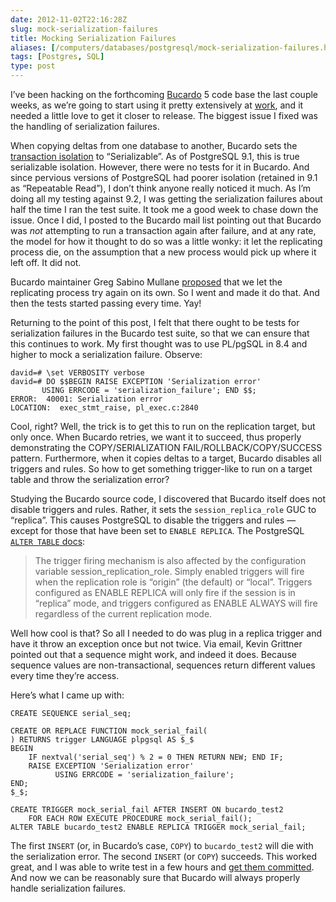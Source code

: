 ```yaml
--- 
date: 2012-11-02T22:16:28Z
slug: mock-serialization-failures
title: Mocking Serialization Failures
aliases: [/computers/databases/postgresql/mock-serialization-failures.html]
tags: [Postgres, SQL]
type: post
---
```


<p>I’ve been hacking on the forthcoming
<a href="http://bucardo.org/wiki/Bucardo">Bucardo</a> 5 code base the last couple weeks,
as we’re going to start using it pretty extensively at
<a href="http://iovation.com/">work</a>, and it needed a little love to get it closer to
release. The biggest issue I fixed was the handling of serialization failures.</p>

<p>When copying deltas from one database to another, Bucardo sets the
<a href="http://www.postgresql.org/docs/current/static/transaction-iso.html">transaction isolation</a>
to “Serializable”. As of PostgreSQL 9.1, this is true serializable isolation.
However, there were no tests for it in Bucardo. And since pervious versions of
PostgreSQL had poorer isolation (retained in 9.1 as “Repeatable Read”), I
don’t think anyone really noticed it much. As I’m doing all my testing against
9.2, I was getting the serialization failures about half the time I ran the
test suite. It took me a good week to chase down the issue. Once I did, I
posted to the Bucardo mail list pointing out that Bucardo was <em>not</em> attempting
to run a transaction again after failure, and at any rate, the model for how
it thought to do so was a little wonky: it let the replicating process die, on
the assumption that a new process would pick up where it left off. It did not.</p>

<p>Bucardo maintainer Greg Sabino Mullane
<a href="https://mail.endcrypt.com/pipermail/bucardo-general/2012-October/001616.html">proposed</a>
that we let the replicating process try again on its own. So I went and made
it do that. And then the tests started passing every time. Yay!</p>

<p>Returning to the point of this post, I felt that there ought to be tests for
serialization failures in the Bucardo test suite, so that we can ensure that
this continues to work. My first thought was to use PL/pgSQL in 8.4 and higher
to mock a serialization failure. Observe:</p>

<pre><code>david=# \set VERBOSITY verbose
david=# DO $$BEGIN RAISE EXCEPTION 'Serialization error'
       USING ERRCODE = 'serialization_failure'; END $$;
ERROR:  40001: Serialization error
LOCATION:  exec_stmt_raise, pl_exec.c:2840
</code></pre>

<p>Cool, right? Well, the trick is to get this to run on the replication target,
but only once. When Bucardo retries, we want it to succeed, thus properly
demonstrating the COPY/SERIALIZATION FAIL/ROLLBACK/COPY/SUCCESS pattern.
Furthermore, when it copies deltas to a target, Bucardo disables all triggers
and rules. So how to get something trigger-like to run on a target table and
throw the serialization error?</p>

<p>Studying the Bucardo source code, I discovered that Bucardo itself does not
disable triggers and rules. Rather, it sets the <code>session_replica_role</code> GUC to
“replica”. This causes PostgreSQL to disable the triggers and rules — except
for those that have been set to <code>ENABLE REPLICA</code>. The PostgreSQL
<a href="http://www.postgresql.org/docs/9.2/static/sql-altertable.html"><code>ALTER TABLE</code> docs</a>:</p>

<blockquote><p>The trigger firing mechanism is also affected by the configuration
variable session_replication_role. Simply enabled triggers will
fire when the replication role is “origin” (the default) or
“local”. Triggers configured as ENABLE REPLICA will only fire if the
session is in “replica” mode, and triggers configured as ENABLE ALWAYS
will fire regardless of the current replication mode.</p></blockquote>

<p>Well how cool is that? So all I needed to do was plug in a replica trigger and have it throw an exception once but not twice. Via email, Kevin Grittner pointed out that a sequence might work, and indeed it does. Because sequence values are non-transactional, sequences return different values every time they’re access.</p>

<p>Here’s what I came up with:</p>

<pre><code>CREATE SEQUENCE serial_seq;

CREATE OR REPLACE FUNCTION mock_serial_fail(
) RETURNS trigger LANGUAGE plpgsql AS $_$
BEGIN
    IF nextval('serial_seq') % 2 = 0 THEN RETURN NEW; END IF;
    RAISE EXCEPTION 'Serialization error'
          USING ERRCODE = 'serialization_failure';
END;
$_$;

CREATE TRIGGER mock_serial_fail AFTER INSERT ON bucardo_test2
    FOR EACH ROW EXECUTE PROCEDURE mock_serial_fail();
ALTER TABLE bucardo_test2 ENABLE REPLICA TRIGGER mock_serial_fail;
</code></pre>

<p>The first <code>INSERT</code> (or, in Bucardo’s case, <code>COPY</code>) to <code>bucardo_test2</code> will die
with the serialization error. The second <code>INSERT</code> (or <code>COPY</code>) succeeds. This
worked great, and I was able to write test in a few hours and
<a href="https://github.com/bucardo/bucardo/commit/3931056f15f3f6df9b089fd439c14ec38b66d841">get them committed</a>.
And now we can be reasonably sure that Bucardo will always properly handle
serialization failures.</p>
